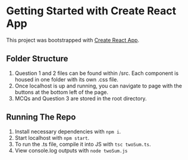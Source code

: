 # Getting Started with Create React App

This project was bootstrapped with [Create React App](https://github.com/facebook/create-react-app).

## Folder Structure

1. Question 1 and 2 files can be found within /src. Each component is housed in one folder with its own .css file.
2. Once localhost is up and running, you can navigate to page with the buttons at the bottom left of the page.
3. MCQs and Question 3 are stored in the root directory.

## Running The Repo

1. Install necessary dependencies with `npm i`.
2. Start localhost with `npm start`.
3. To run the .ts file, compile it into JS with `tsc twoSum.ts`.
4. View console.log outputs with `node twoSum.js`
